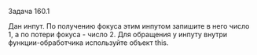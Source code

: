 Задача 160.1

Дан инпут. По получению фокуса этим инпутом запишите в него число 1, а по потери фокуса - число 2. Для обращения у инпуту внутри функции-обработчика используйте объект this.